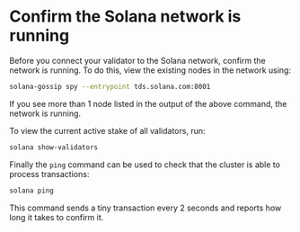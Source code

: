 # Confirm the Solana network is running

Before you connect your validator to the Solana network, confirm the network is running. To do this, view the existing nodes in the network using:

```bash
solana-gossip spy --entrypoint tds.solana.com:8001
```

If you see more than 1 node listed in the output of the above command, the network is running.

To view the current active stake of all validators, run:

```bash
solana show-validators
```

Finally the `ping` command can be used to check that the cluster is able to process transactions:

```bash
solana ping
```

This command sends a tiny transaction every 2 seconds and reports how long it takes to confirm it.

